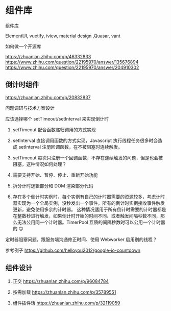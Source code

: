 # 组件库

组件库

ElementUI, vuetify, iview, material design ,Quasar, vant

如何做一个开源库

https://zhuanlan.zhihu.com/p/46332833
https://www.zhihu.com/question/22195970/answer/135676894
https://www.zhihu.com/question/22195970/answer/204910302

## 倒计时组件

https://zhuanlan.zhihu.com/p/20832837

问题调研与技术方案设计

应该选择哪个 setTimeout/setInterval 来实现倒计时

1. setTimeout 配合函数递归调用的方式实现
1. setInterval 直接调用函数的方式实现，Javascript 执行线程任务很多时会造成 setInterval 注册回调函数，在不被阻塞时连续触发。
1. setTimeout 每次只注册一个回调函数，不存在连续触发的问题，但是也会被阻塞，这种情况如何处理？

1. 需要支持开始、暂停、停止、重新开始功能
1. 拆分计时逻辑部分和 DOM 渲染部分代码
1. 存在多个倒计时实例时，每个实例有自己的计时器需要的资源较多，考虑计时器实现为一个全局实例，没秒发出一个事件，所有的倒计时实例接收事件触发更新，避免使用多余的计时器。
   这种情况适用于所有倒计时需要的计时器都是在整数秒进行触发，如果倒计时开始的时间不同、或者触发间隔秒数不同，那么无法公用同一个计时器。TimerPool 互质的间隔秒数时可以公用一个计时器的 :upside_down_face:

定时器阻塞问题，跟服务端沟通修正时间、使用 Webworker 启用别的线程？

参考例子 https://github.com/helloyou2012/google-io-countdown

## 组件设计

1. 正交 https://zhuanlan.zhihu.com/p/96084784

1. 按需加载 https://zhuanlan.zhihu.com/p/35789551

1. 组件插件话 https://zhuanlan.zhihu.com/p/32119059
